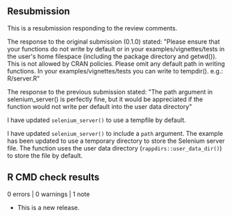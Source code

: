 ## Resubmission
This is a resubmission responding to the review comments.

The response to the original submission (0.1.0) stated:
"Please ensure that your functions do not write by default or in your examples/vignettes/tests in the user's home filespace (including the package directory and getwd()). This is not allowed by CRAN policies.
Please omit any default path in writing functions. In your examples/vignettes/tests you can write to tempdir().
e.g.: R/server.R"

The response to the previous submission stated:
"The path argument in selenium_server() is perfectly fine, but it would
be appreciated if the function would not write per default into the user
data directory"

I have updated `selenium_server()` to use a tempfile by default.

I have updated `selenium_server()` to include a `path` argument. The example has been updated to use a temporary
directory to store the Selenium server file. The function uses the user data directory (`rappdirs::user_data_dir()`)
to store the file by default.

## R CMD check results

0 errors | 0 warnings | 1 note

* This is a new release.
